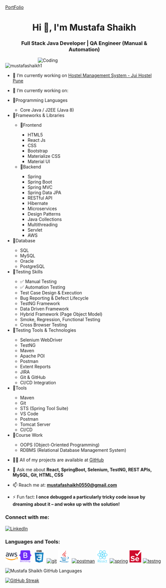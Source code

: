 [PortFolio](http://portfolios.ecti.co.in/MustafaS/)
<h1 align="center">Hi 👋, I'm Mustafa Shaikh</h1>
<h3 align="center">Full Stack Java Developer | QA Engineer (Manual & Automation)</h3>
<img align="right" alt="Coding" width="400" src="https://user-images.githubusercontent.com/74038190/225813708-98b745f2-7d22-48cf-9150-083f1b00d6c9.gif">

<p align="left"> <img src="https://komarev.com/ghpvc/?username=mustafashaikh1&label=Profile%20views&color=0e75b6&style=flat" alt="mustafashaikh1" /> </p>

- 🔭 I’m currently working on [Hostel Management System - Jui Hostel Pune](https://pjsofttech.in/hostel/website/)

- 🌱 I’m currently working on:<br> 
<ul>
  <li>🎯Programming Languages</li>
  <ul>
    <li>Core Java / J2EE (Java 8)</li>
  </ul>
  <li>🎯Frameworks & Libraries</li>
  <ul>
    <li>📌Frontend</li>
    <ul>
      <li>HTML5</li>
      <li>React Js</li>
      <li>CSS</li>
      <li>Bootstrap</li>
      <li>Materialize CSS</li>
      <li>Material UI</li>
    </ul>
    <li>📌Backend</li>
    <ul>
      <li>Spring</li>
      <li>Spring Boot</li>
      <li>Spring MVC</li>
      <li>Spring Data JPA</li>
      <li>RESTful API</li>
      <li>Hibernate</li>
      <li>Microservices</li>
      <li>Design Patterns</li>
      <li>Java Collections</li>
      <li>Multithreading</li>
      <li>Servlet</li>
      <li>AWS</li>
    </ul>
  </ul>
  <li>🎯Database</li>
  <ul>
    <li>SQL</li>
    <li>MySQL</li>
    <li>Oracle</li>
    <li>PostgreSQL</li>
  </ul>
  <li>🎯Testing Skills</li>
  <ul>
    <li>✅ Manual Testing</li>
    <li>✅ Automation Testing</li>
    <li>Test Case Design & Execution</li>
    <li>Bug Reporting & Defect Lifecycle</li>
    <li>TestNG Framework</li>
    <li>Data Driven Framework</li>
    <li>Hybrid Framework (Page Object Model)</li>
    <li>Smoke, Regression, Functional Testing</li>
    <li>Cross Browser Testing</li>
  </ul>
  <li>🎯Testing Tools & Technologies</li>
  <ul>
    <li>Selenium WebDriver</li>
    <li>TestNG</li>
    <li>Maven</li>
    <li>Apache POI</li>
    <li>Postman</li>
    <li>Extent Reports</li>
    <li>JIRA</li>
    <li>Git & GitHub</li>
    <li>CI/CD Integration</li>
  </ul>
  <li>🎯Tools</li>
  <ul>
    <li>Maven</li>
    <li>Git</li>
    <li>STS (Spring Tool Suite)</li>
    <li>VS Code</li>
    <li>Postman</li>
    <li>Tomcat Server</li>
    <li>CI/CD</li>
  </ul>
  <li>🎯Course Work</li>
  <ul>
    <li>OOPS (Object-Oriented Programming)</li>
    <li>RDBMS (Relational Database Management System)</li>
  </ul>
</ul>

- 👨‍💻 All of my projects are available at [GitHub](https://github.com/mustafashaikh1/)

- 💬 Ask me about **React, SpringBoot, Selenium, TestNG, REST APIs, MySQL, Git, HTML, CSS**

- 📫 Reach me at: **mustafashaikh0550@gmail.com**

- ⚡ Fun fact: **I once debugged a particularly tricky code issue by dreaming about it – and woke up with the solution!**

<h3 align="left">Connect with me:</h3>
<p align="left">
  <a href="https://www.linkedin.com/in/mustafa-shaikh-852408183/" target="blank">
    <img align="center" src="https://raw.githubusercontent.com/rahuldkjain/github-profile-readme-generator/master/src/images/icons/Social/linked-in-alt.svg" alt="LinkedIn" height="30" width="40" />
  </a>
</p>

<h3 align="left">Languages and Tools:</h3>
<p align="left">
  <a href="https://aws.amazon.com" target="_blank"><img src="https://raw.githubusercontent.com/devicons/devicon/master/icons/amazonwebservices/amazonwebservices-original-wordmark.svg" alt="aws" width="40" height="40"/></a>
  <a href="https://getbootstrap.com" target="_blank"><img src="https://raw.githubusercontent.com/devicons/devicon/master/icons/bootstrap/bootstrap-plain-wordmark.svg" alt="bootstrap" width="40" height="40"/></a>
  <a href="https://www.w3schools.com/css/" target="_blank"><img src="https://raw.githubusercontent.com/devicons/devicon/master/icons/css3/css3-original-wordmark.svg" alt="css3" width="40" height="40"/></a>
  <a href="https://git-scm.com/" target="_blank"><img src="https://www.vectorlogo.zone/logos/git-scm/git-scm-icon.svg" alt="git" width="40" height="40"/></a>
  <a href="https://www.java.com" target="_blank"><img src="https://raw.githubusercontent.com/devicons/devicon/master/icons/java/java-original.svg" alt="java" width="40" height="40"/></a>
  <a href="https://postman.com" target="_blank"><img src="https://www.vectorlogo.zone/logos/getpostman/getpostman-icon.svg" alt="postman" width="40" height="40"/></a>
  <a href="https://reactjs.org/" target="_blank"><img src="https://raw.githubusercontent.com/devicons/devicon/master/icons/react/react-original-wordmark.svg" alt="react" width="40" height="40"/></a>
  <a href="https://spring.io/" target="_blank"><img src="https://www.vectorlogo.zone/logos/springio/springio-icon.svg" alt="spring" width="40" height="40"/></a>
  <a href="https://www.selenium.dev/" target="_blank"><img src="https://raw.githubusercontent.com/devicons/devicon/master/icons/selenium/selenium-original.svg" alt="selenium" width="40" height="40"/></a>
  <a href="https://testng.org/" target="_blank"><img src="https://testng.org/doc/images/testng-logo.png" alt="testng" width="40" height="40"/></a>
</p>

<a>
  <img src="https://denvercoder1-github-readme-stats.vercel.app/api/top-langs/?username=mustafashaikh1&langs_count=8&layout=compact&theme=react&border_color=7F3FBF&bg_color=0D1117&title_color=F85D7F&icon_color=F8D866" alt="Mustafa Shaikh GitHub Languages" height="150"/>
</a>

<a href="https://git.io/streak-stats"><img src="https://github-readme-streak-stats.herokuapp.com?user=mustafashaikh1&theme=burnt-neon&short_numbers=true&exclude_days=Mon" alt="GitHub Streak" /></a>
